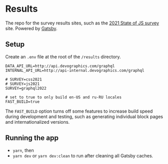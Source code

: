 # Results

The repo for the survey results sites, such as the [2021 State of JS survey](https://2021.stateofjs.com/) site. Powered by [Gatsby](https://www.gatsbyjs.org/).

## Setup

Create an `.env` file at the root of the `/results` directory.

```
DATA_API_URL=http://api.devographics.com/graphql
INTERNAL_API_URL=http://api-internal.devographics.com/graphql

# SURVEY=css2021
# SURVEY=js2021
SURVEY=graphql2022

# set to true to only build en-US and ru-RU locales
FAST_BUILD=true
```

The `FAST_BUILD` option turns off some features to increase build speed during development and testing, such as generating individual block pages and internationalized versions. 

## Running the app

- `yarn`, then
- `yarn dev` or `yarn dev:clean` to run after cleaning all Gatsby caches. 
